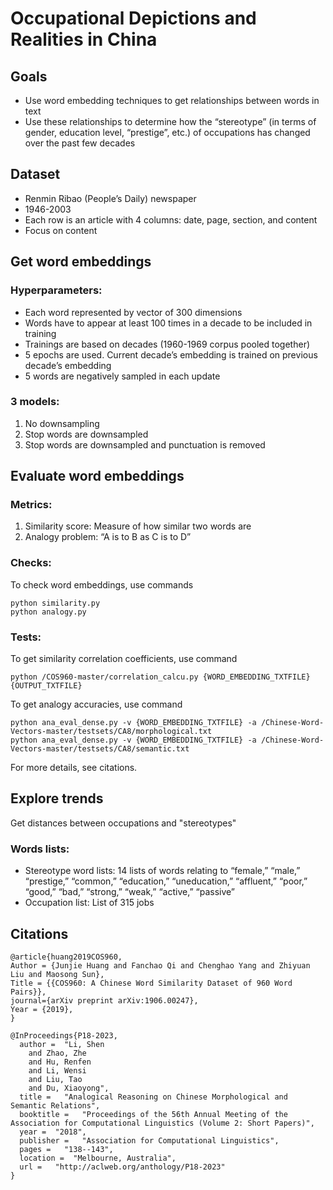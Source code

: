 # Occupational Depictions and Realities in China

## Goals
- Use word embedding techniques to get relationships between words in text
- Use these relationships to determine how the “stereotype” (in terms of gender, education level, “prestige”, etc.) of occupations has changed over the past few decades

## Dataset
- Renmin Ribao (People’s Daily) newspaper
- 1946-2003
- Each row is an article with 4 columns: date, page, section, and content
- Focus on content

## Get word embeddings
### Hyperparameters:
- Each word represented by vector of 300 dimensions
- Words have to appear at least 100 times in a decade to be included in training
- Trainings are based on decades (1960-1969 corpus pooled together)
- 5 epochs are used. Current decade’s embedding is trained on previous decade’s embedding
- 5 words are negatively sampled in each update

### 3 models:
1. No downsampling
2. Stop words are downsampled
3. Stop words are downsampled and punctuation is removed

## Evaluate word embeddings
### Metrics:
1. Similarity score: Measure of how similar two words are
2. Analogy problem: “A is to B as C is to D”

### Checks:
To check word embeddings, use commands
```
python similarity.py
python analogy.py
```

### Tests:
To get similarity correlation coefficients, use command
```
python /COS960-master/correlation_calcu.py {WORD_EMBEDDING_TXTFILE} {OUTPUT_TXTFILE}
```

To get analogy accuracies, use command
```
python ana_eval_dense.py -v {WORD_EMBEDDING_TXTFILE} -a /Chinese-Word-Vectors-master/testsets/CA8/morphological.txt
python ana_eval_dense.py -v {WORD_EMBEDDING_TXTFILE} -a /Chinese-Word-Vectors-master/testsets/CA8/semantic.txt
```

For more details, see citations.

## Explore trends
Get distances between occupations and "stereotypes"

### Words lists:
- Stereotype word lists: 14 lists of words relating to “female,” “male,” “prestige,” “common,” “education,” “uneducation,” “affluent,” “poor,” “good,” “bad,” “strong,” “weak,” “active,” “passive”
- Occupation list: List of 315 jobs

## Citations
```
@article{huang2019COS960,
Author = {Junjie Huang and Fanchao Qi and Chenghao Yang and Zhiyuan Liu and Maosong Sun},
Title = {{COS960: A Chinese Word Similarity Dataset of 960 Word Pairs}},
journal={arXiv preprint arXiv:1906.00247},
Year = {2019},
}

@InProceedings{P18-2023,
  author =  "Li, Shen
    and Zhao, Zhe
    and Hu, Renfen
    and Li, Wensi
    and Liu, Tao
    and Du, Xiaoyong",
  title =   "Analogical Reasoning on Chinese Morphological and Semantic Relations",
  booktitle =   "Proceedings of the 56th Annual Meeting of the Association for Computational Linguistics (Volume 2: Short Papers)",
  year =  "2018",
  publisher =   "Association for Computational Linguistics",
  pages =   "138--143",
  location =  "Melbourne, Australia",
  url =   "http://aclweb.org/anthology/P18-2023"
}
```
